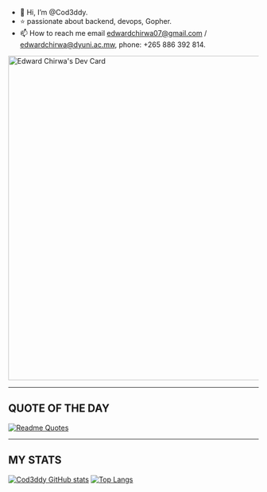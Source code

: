 
- 👋 Hi, I’m @Cod3ddy.
- ⭐ passionate about backend, devops, Gopher.
- 📫 How to reach me email edwardchirwa07@gmail.com / edwardchirwa@dyuni.ac.mw, phone: +265 886 392 814.

<a href="https://app.daily.dev/cod3ddy"><img src="https://api.daily.dev/devcards/v2/5oD655HmLaUfHdH7xzS64.png?type=wide&r=3d5" width="652" alt="Edward Chirwa's Dev Card"/></a>

-------------------------------------------------------------------------------------------------------------------------------------

## QUOTE OF THE DAY
[![Readme Quotes](https://quotes-github-readme.vercel.app/api?type=horizontal&theme=dark)](https://github.com/piyushsuthar/github-readme-quotes)

-------------------------------------------------------------------------------------------------------------------------------------

## MY STATS
[![Cod3ddy GitHub stats](https://github-readme-stats.vercel.app/api?username=Cod3ddy&show_icons=true&theme=radical)](https://github.com/Cod3ddy/github-readme-stats)
[![Top Langs](https://github-readme-stats.vercel.app/api/top-langs/?username=Cod3ddy&hide=css&langs_count=8&layout=compact)](https://github.com/Cod3ddy/github-readme-stats)

